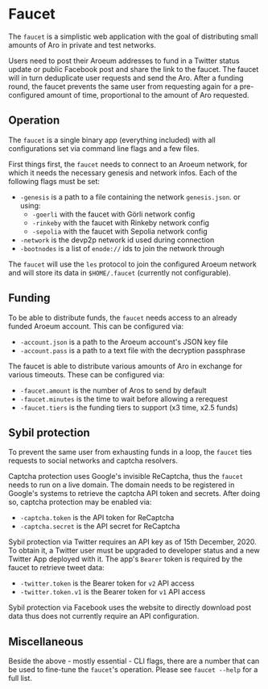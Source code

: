 # Faucet

The `faucet` is a simplistic web application with the goal of distributing small amounts of Aro in private and test networks.

Users need to post their Aroeum addresses to fund in a Twitter status update or public Facebook post and share the link to the faucet. The faucet will in turn deduplicate user requests and send the Aro. After a funding round, the faucet prevents the same user from requesting again for a pre-configured amount of time, proportional to the amount of Aro requested.

## Operation

The `faucet` is a single binary app (everything included) with all configurations set via command line flags and a few files.

First things first, the `faucet` needs to connect to an Aroeum network, for which it needs the necessary genesis and network infos. Each of the following flags must be set:

- `-genesis` is a path to a file containing the network `genesis.json`. or using:
  - `-goerli` with the faucet with Görli network config
  - `-rinkeby` with the faucet with Rinkeby network config
  - `-sepolia` with the faucet with Sepolia network config
- `-network` is the devp2p network id used during connection
- `-bootnodes` is a list of `enode://` ids to join the network through

The `faucet` will use the `les` protocol to join the configured Aroeum network and will store its data in `$HOME/.faucet` (currently not configurable).

## Funding

To be able to distribute funds, the `faucet` needs access to an already funded Aroeum account. This can be configured via:

- `-account.json` is a path to the Aroeum account's JSON key file
- `-account.pass` is a path to a text file with the decryption passphrase

The faucet is able to distribute various amounts of Aro in exchange for various timeouts. These can be configured via:

- `-faucet.amount` is the number of Aros to send by default
- `-faucet.minutes` is the time to wait before allowing a rerequest
- `-faucet.tiers` is the funding tiers to support  (x3 time, x2.5 funds)

## Sybil protection

To prevent the same user from exhausting funds in a loop, the `faucet` ties requests to social networks and captcha resolvers.

Captcha protection uses Google's invisible ReCaptcha, thus the `faucet` needs to run on a live domain. The domain needs to be registered in Google's systems to retrieve the captcha API token and secrets. After doing so, captcha protection may be enabled via:

- `-captcha.token` is the API token for ReCaptcha
- `-captcha.secret` is the API secret for ReCaptcha

Sybil protection via Twitter requires an API key as of 15th December, 2020. To obtain it, a Twitter user must be upgraded to developer status and a new Twitter App deployed with it. The app's `Bearer` token is required by the faucet to retrieve tweet data:

- `-twitter.token` is the Bearer token for `v2` API access
- `-twitter.token.v1` is the Bearer token for `v1` API access

Sybil protection via Facebook uses the website to directly download post data thus does not currently require an API configuration. 

## Miscellaneous

Beside the above - mostly essential - CLI flags, there are a number that can be used to fine-tune the `faucet`'s operation. Please see `faucet --help` for a full list.
